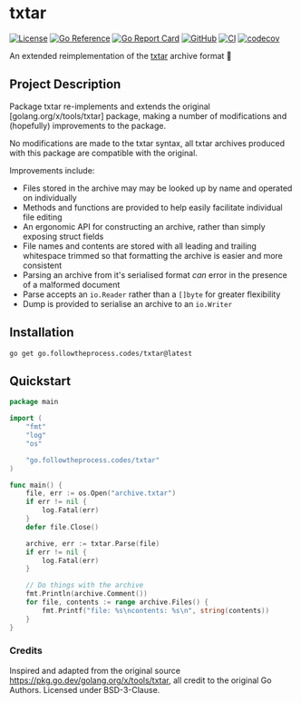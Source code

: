 # txtar

[![License](https://img.shields.io/github/license/FollowTheProcess/txtar)](https://github.com/FollowTheProcess/txtar)
[![Go Reference](https://pkg.go.dev/badge/go.followtheprocess.codes/txtar.svg)](https://pkg.go.dev/go.followtheprocess.codes/txtar)
[![Go Report Card](https://goreportcard.com/badge/github.com/FollowTheProcess/txtar)](https://goreportcard.com/report/github.com/FollowTheProcess/txtar)
[![GitHub](https://img.shields.io/github/v/release/FollowTheProcess/txtar?logo=github&sort=semver)](https://github.com/FollowTheProcess/txtar)
[![CI](https://github.com/FollowTheProcess/txtar/workflows/CI/badge.svg)](https://github.com/FollowTheProcess/txtar/actions?query=workflow%3ACI)
[![codecov](https://codecov.io/gh/FollowTheProcess/txtar/branch/main/graph/badge.svg)](https://codecov.io/gh/FollowTheProcess/txtar)

An extended reimplementation of the [txtar] archive format 📂

## Project Description

Package txtar re-implements and extends the original [golang.org/x/tools/txtar] package, making a number of modifications and (hopefully) improvements to the package.

No modifications are made to the txtar syntax, all txtar archives produced with this package are compatible with the original.

Improvements include:

- Files stored in the archive may may be looked up by name and operated on individually
- Methods and functions are provided to help easily facilitate individual file editing
- An ergonomic API for constructing an archive, rather than simply exposing struct fields
- File names and contents are stored with all leading and trailing whitespace trimmed so that formatting the archive is easier and more consistent
- Parsing an archive from it's serialised format *can* error in the presence of a malformed document
- Parse accepts an `io.Reader` rather than a `[]byte` for greater flexibility
- Dump is provided to serialise an archive to an `io.Writer`

## Installation

```shell
go get go.followtheprocess.codes/txtar@latest
```

## Quickstart

```go
package main

import (
    "fmt"
    "log"
    "os"

    "go.followtheprocess.codes/txtar"
)

func main() {
    file, err := os.Open("archive.txtar")
    if err != nil {
        log.Fatal(err)
    }
    defer file.Close()

    archive, err := txtar.Parse(file)
    if err != nil {
        log.Fatal(err)
    }

    // Do things with the archive
    fmt.Println(archive.Comment())
    for file, contents := range archive.Files() {
        fmt.Printf("file: %s\ncontents: %s\n", string(contents))
    }
}
```

### Credits

Inspired and adapted from the original source <https://pkg.go.dev/golang.org/x/tools/txtar>, all credit to the original Go Authors. Licensed under BSD-3-Clause.

[txtar]: https://pkg.go.dev/golang.org/x/tools/txtar
